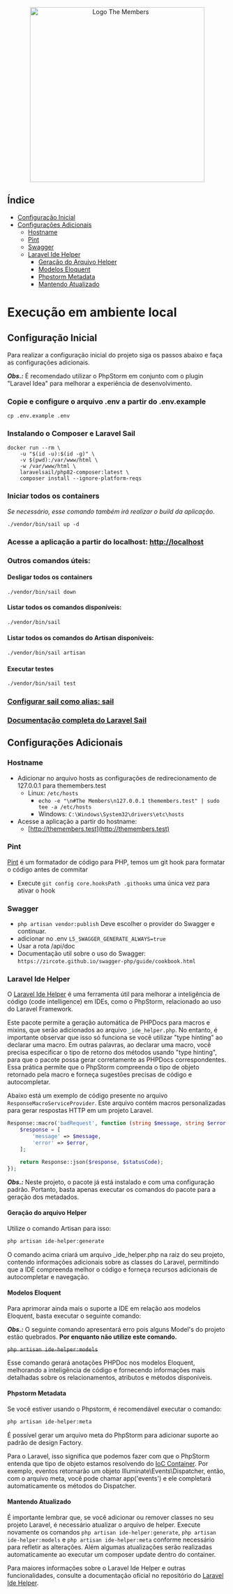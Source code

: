 <div style="text-align: center">
    <a href="https://site.themembers.com.br/" target="_blank">
        <img src="https://cdn.greatsoftwares.com.br/arquivos/paginas_editor/3768-f0ac8155e7ba585692d2963314289494.png" width="400" alt="Logo The Members">
    </a>
</div>

## Índice

- [Configuração Inicial](#configuração-inicial)
- [Configurações Adicionais](#configurações-adicionais)
    - [Hostname](#hostname)
    - [Pint](#pint)
    - [Swagger](#swagger)
    - [Laravel Ide Helper](#laravel-ide-helper)
        - [Geração do Arquivo Helper](#geração-do-arquivo-helper)
        - [Modelos Eloquent](#modelos-eloquent)
        - [Phpstorm Metadata](#phpstorm-metadata)
        - [Mantendo Atualizado](#mantendo-atualizado)

# Execução em ambiente local
## Configuração Inicial

Para realizar a configuração inicial do projeto siga os passos abaixo e faça as configurações adicionais.

**_Obs.:_**  É recomendado utilizar o PhpStorm em conjunto com o plugin "Laravel Idea" para melhorar a experiência de
desenvolvimento.

### Copie e configure o arquivo .env a partir do .env.example
```shell
cp .env.example .env
```

### Instalando o Composer e Laravel Sail
```shell
docker run --rm \
    -u "$(id -u):$(id -g)" \
    -v $(pwd):/var/www/html \
    -w /var/www/html \
    laravelsail/php82-composer:latest \
    composer install --ignore-platform-reqs
```

### Iniciar todos os containers
*Se necessário, esse comando também irá realizar o build da aplicação.*
```shell
./vendor/bin/sail up -d
```

### Acesse a aplicação a partir do localhost: [http://localhost](http://localhost)

### Outros comandos úteis:

#### Desligar todos os containers
```shell
./vendor/bin/sail down
```

#### Listar todos os comandos disponíveis:
```bash
./vendor/bin/sail
```

#### Listar todos os comandos do Artisan disponíveis:
```bash
./vendor/bin/sail artisan
```

#### Executar testes
```bash
./vendor/bin/sail test
```

### [Configurar sail como alias: sail](https://laravel.com/docs/10.x/sail#configuring-a-shell-alias)
### [Documentação completa do Laravel Sail](https://laravel.com/docs/10.x/sail)

## Configurações Adicionais

### Hostname

- Adicionar no arquivo hosts as configurações de redirecionamento de 127.0.0.1 para themembers.test
    - Linux: `/etc/hosts`
        - `echo -e "\n#The Members\n127.0.0.1 themembers.test" | sudo tee -a /etc/hosts`
        - Windows: `C:\Windows\System32\drivers\etc\hosts`
- Acesse a aplicação a partir do hostname:
    - [http://themembers.test](http://themembers.test)

### Pint

[Pint](https://github.com/laravel/pint) é um formatador de código para PHP, temos um git hook para formatar o código
antes de commitar

- Execute `git config core.hooksPath .githooks` uma única vez para ativar o hook

### Swagger

- `php artisan vendor:publish` Deve escolher o provider do Swagger e continuar.
- adicionar no .env `L5_SWAGGER_GENERATE_ALWAYS=true`
- Usar a rota /api/doc
- Documentação util sobre o uso do Swagger: `https://zircote.github.io/swagger-php/guide/cookbook.html`

### Laravel Ide Helper

O [Laravel Ide Helper](https://github.com/barryvdh/laravel-ide-helper) é uma ferramenta útil para melhorar a
inteligência de código (code intelligence) em IDEs, como o PhpStorm, relacionado ao uso do Laravel Framework.

Este pacote permite a geração automática de PHPDocs para macros e mixins, que serão adicionados ao
arquivo `_ide_helper.php`.
No entanto, é importante observar que isso só funciona se você utilizar "type hinting" ao declarar uma macro. Em outras
palavras, ao declarar uma macro, você precisa especificar o tipo de retorno dos métodos usando "type hinting", para que
o pacote possa gerar corretamente as PHPDocs correspondentes. Essa prática permite que o PhpStorm compreenda o tipo de
objeto retornado pela macro e forneça sugestões precisas de código e autocompletar.

Abaixo está um exemplo de código presente no arquivo `ResponseMacroServiceProvider`. Este arquivo contém macros
personalizadas para gerar respostas HTTP em um projeto Laravel.

```php
Response::macro('badRequest', function (string $message, string $error = 'Bad Requests', int $statusCode = ResponseEnum::HTTP_BAD_REQUEST): JsonResponse {
    $response = [
        'message' => $message,
        'error' => $error,
    ];

    return Response::json($response, $statusCode);
});
```

**_Obs.:_** Neste projeto, o pacote já está instalado e com uma configuração padrão. Portanto, basta apenas executar os
comandos do pacote para a geração dos metadados.

#### Geração do arquivo Helper

Utilize o comando Artisan para isso:

```bash
php artisan ide-helper:generate
```

O comando acima criará um arquivo _ide_helper.php na raiz do seu projeto, contendo informações adicionais sobre as
classes do Laravel, permitindo que a IDE compreenda melhor o código e forneça recursos adicionais de autocompletar e
navegação.

#### Modelos Eloquent

Para aprimorar ainda mais o suporte a IDE em relação aos modelos Eloquent, basta executar o seguinte comando:

**_Obs.:_** O seguinte comando apresentará erro pois alguns Model's do projeto estão quebrados. **Por enquanto não
utilize este comando.**

~~`php artisan ide-helper:models`~~

Esse comando gerará anotações PHPDoc nos modelos Eloquent, melhorando a inteligência de código e fornecendo informações
mais detalhadas sobre os relacionamentos, atributos e métodos disponíveis.

#### Phpstorm Metadata

Se você estiver usando o Phpstorm, é recomendável executar o comando:

```bash
php artisan ide-helper:meta
```

É possível gerar um arquivo meta do PhpStorm para adicionar suporte ao padrão de design Factory.

Para o Laravel, isso significa que podemos fazer com que o PhpStorm entenda que tipo de objeto estamos resolvendo
do [IoC Container](https://laravel.com/docs/10.x/container).
Por exemplo, eventos retornarão um objeto Illuminate\Events\Dispatcher, então, com o arquivo meta, você pode chamar
app('events') e ele completará automaticamente os métodos do Dispatcher.

#### Mantendo Atualizado

É importante lembrar que, se você adicionar ou remover classes no seu projeto Laravel, é necessário atualizar o arquivo
de helper.
Execute novamente os comandos `php artisan ide-helper:generate`, `php artisan ide-helper:models`
e `php artisan ide-helper:meta` conforme necessário para refletir as alterações.
Além algumas atualizações serão realizadas automaticamente ao executar um composer update dentro do container.

Para maiores informações sobre o Laravel Ide Helper e outras funcionalidades, consulte a documentação oficial no
repositório do [Laravel Ide Helper](https://github.com/barryvdh/laravel-ide-helper).

<!--
Fazer Seção "Sobre o Projeto"
- Explicar padrões de projeto utilizados
    - DDD
    - UseCases e Operations
    - Repository Pattern
    - DTO
    - Events (Laravel)
-->

